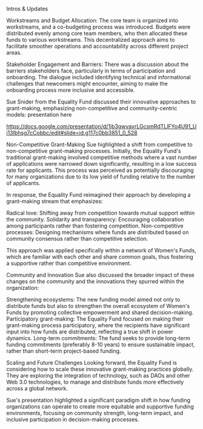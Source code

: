 Intros & Updates

Workstreams and Budget Allocation: The core team is organized into workstreams, and a co-budgeting process was introduced. Budgets were distributed evenly among core team members, who then allocated these funds to various workstreams. This decentralized approach aims to facilitate smoother operations and accountability across different project areas.



Stakeholder Engagement and Barriers: There was a discussion about the barriers stakeholders face, particularly in terms of participation and onboarding. The dialogue included identifying technical and informational challenges that newcomers might encounter, aiming to make the onboarding process more inclusive and accessible.



Sue Snider from the Equality Fund discussed their innovative approaches to grant-making, emphasizing non-competitive and community-centric models: presentation here 

https://docs.google.com/presentation/d/1jb3gwvavrLGcsmRdTLlFYo4U91_Ui13Ibhsg7cCobbc/edit#slide=id.g117c0bb3851_0_528 

 

Non-Competitive Grant-Making
Sue highlighted a shift from competitive to non-competitive grant-making processes. Initially, the Equality Fund's traditional grant-making involved competitive methods where a vast number of applications were narrowed down significantly, resulting in a low success rate for applicants. This process was perceived as potentially discouraging for many organizations due to its low yield of funding relative to the number of applicants.



In response, the Equality Fund reimagined their approach by developing a grant-making stream that emphasizes:

Radical love: Shifting away from competition towards mutual support within the community.
Solidarity and transparency: Encouraging collaboration among participants rather than fostering competition.
Non-competitive processes: Designing mechanisms where funds are distributed based on community consensus rather than competitive selection.


This approach was applied specifically within a network of Women's Funds, which are familiar with each other and share common goals, thus fostering a supportive rather than competitive environment.



Community and Innovation
Sue also discussed the broader impact of these changes on the community and the innovations they spurred within the organization:

Strengthening ecosystems: The new funding model aimed not only to distribute funds but also to strengthen the overall ecosystem of Women's Funds by promoting collective empowerment and shared decision-making.
Participatory grant-making: The Equality Fund focused on making their grant-making process participatory, where the recipients have significant input into how funds are distributed, reflecting a true shift in power dynamics.
Long-term commitments: The fund seeks to provide long-term funding commitments (preferably 8-10 years) to ensure sustainable impact, rather than short-term project-based funding.


Scaling and Future Challenges Looking forward, the Equality Fund is considering how to scale these innovative grant-making practices globally. They are exploring the integration of technology, such as DAOs and other Web 3.0 technologies, to manage and distribute funds more effectively across a global network.



Sue's presentation highlighted a significant paradigm shift in how funding organizations can operate to create more equitable and supportive funding environments, focusing on community strength, long-term impact, and inclusive participation in decision-making processes.